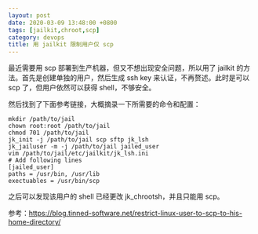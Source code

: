 ```yaml
---
layout: post
date: 2020-03-09 13:48:00 +0800
tags: [jailkit,chroot,scp]
category: devops
title: 用 jailkit 限制用户仅 scp
---
```


最近需要用 scp 部署到生产机器，但又不想出现安全问题，所以用了 jailkit 的方法。首先是创建单独的用户，然后生成 ssh key 来认证，不再赘述。此时是可以 scp 了，但用户依然可以获得 shell，不够安全。

然后找到了下面参考链接，大概摘录一下所需要的命令和配置：

```shell
mkdir /path/to/jail
chown root:root /path/to/jail
chmod 701 /path/to/jail
jk_init -j /path/to/jail scp sftp jk_lsh
jk_jailuser -m -j /path/to/jail jailed_user
vim /path/to/jail/etc/jailkit/jk_lsh.ini
# Add following lines
[jailed_user]
paths = /usr/bin, /usr/lib
exectuables = /usr/bin/scp
```

之后可以发现该用户的 shell 已经更改 jk_chrootsh，并且只能用 scp。

参考：https://blog.tinned-software.net/restrict-linux-user-to-scp-to-his-home-directory/